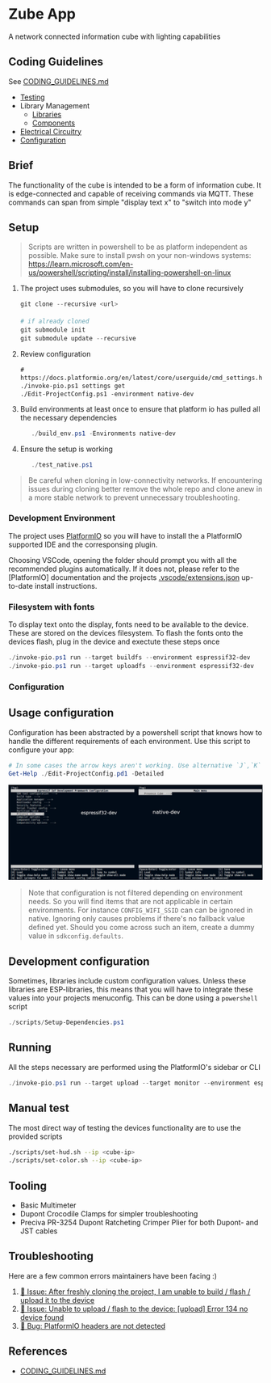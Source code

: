 # Zube App

A network connected information cube with lighting capabilities

## Coding Guidelines

See [CODING_GUIDELINES.md]

- [Testing](./test)
- Library Management
  - [Libraries](./lib)
  - [Components](./components)
- [Electrical Circuitry](./circuits/)
- [Configuration](./config)

<!-- old readme below -->

## Brief

The functionality of the cube is intended to be a form of information cube. It is edge-connected and capable of receiving commands via MQTT. These commands can span from simple "display text x" to "switch into mode y"

## Setup

> Scripts are written in powershell to be as platform independent as possible. Make sure to install pwsh on your
> non-windows systems:\
> https://learn.microsoft.com/en-us/powershell/scripting/install/installing-powershell-on-linux

1. The project uses submodules, so you will have to clone recursively

   ```powershell
   git clone --recursive <url>

   # if already cloned
   git submodule init
   git submodule update --recursive
   ```

1. Review configuration
   ```pwsh
   # https://docs.platformio.org/en/latest/core/userguide/cmd_settings.html
   ./invoke-pio.ps1 settings get
   ./Edit-ProjectConfig.ps1 -environment native-dev
   ```

1. Build environments at least once to ensure that platform io has pulled all the necessary dependencies
   ```powershell
      ./build_env.ps1 -Environments native-dev
   ```

1. Ensure the setup is working
   ```powershell
      ./test_native.ps1
   ```

> Be careful when cloning in low-connectivity networks. If encountering issues during cloning
> better remove the whole repo and clone anew in a more stable network to prevent unnecessary
> troubleshooting.

### Development Environment

The project uses [PlatformIO](https://platformio.org/) so you will have to install the a PlatformIO supported IDE and the corresponsing plugin.

Choosing VSCode, opening the folder should prompt you with all the recommended plugins automatically. If it does not, please refer to the [PlatformIO] documentation and the projects [.vscode/extensions.json] up-to-date install instructions.

[.vscode/extensions.json]: ./.vscode/extensions.json

### Filesystem with fonts

To display text onto the display, fonts need to be available to the device. These are stored on the devices filesystem. To flash the fonts onto the devices flash, plug in the device and exectute these steps once

<!-- TODO: This might be simplifiable via platformio 
           https://github.com/RobustoFramework/Multi-platform-Multi-board/blob/main/platformio.ini -->

```powershell
./invoke-pio.ps1 run --target buildfs --environment espressif32-dev
./invoke-pio.ps1 run --target uploadfs --environment espressif32-dev
```

### Configuration

## Usage configuration

Configuration has been abstracted by a powershell script that knows how to handle 
the different requirements of each environment. Use this script to configure your app:

```powershell
# In some cases the arrow keys aren't working. Use alternative `J`,`K` bindings
Get-Help ./Edit-ProjectConfig.pd1 -Detailed
```

![Configuration settings](./images/configurations.jpg)

> Note that configuration is not filtered depending on environment needs.
> So you will find items that are not applicable in certain environments.
> For instance `CONFIG_WIFI_SSID` can can be ignored in native. Ignoring
> only causes problems if there's no fallback value defined yet. Should 
> you come across such an item, create a dummy value in `sdkconfig.defaults`.

## **Development** configuration

Sometimes, libraries include custom configuration values. Unless these libraries are ESP-libraries, this means that you will have to integrate these values into your projects menuconfig. This can be done using a `powershell` script

```powershell
./scripts/Setup-Dependencies.ps1
```

## Running

All the steps necessary are performed using the PlatformIO's sidebar or CLI

```powershell
./invoke-pio.ps1 run --target upload --target monitor --environment espressif32-dev
```

## Manual test

The most direct way of testing the devices functionality are to use the provided scripts

```bash
./scripts/set-hud.sh --ip <cube-ip>
./scripts/set-color.sh --ip <cube-ip>
```

## Tooling

- Basic Multimeter
- Dupont Crocodile Clamps for simpler troubleshooting
- Preciva PR-3254 Dupont Ratcheting Crimper Plier for both Dupont- and JST cables

## Troubleshooting

Here are a few common errors maintainers have been facing :)

1. [🐞 Issue: After freshly cloning the project, I am unable to build / flash / upload it to the device](#83)
1. [🐞 Issue: Unable to upload / flash to the device: [upload] Error 134 no device found](#84)
1. [🐞 Bug: PlatformIO headers are not detected](#75)

## References

- [CODING_GUIDELINES.md]

[CODING_GUIDELINES.md]: /docs/CODING_GUIDELINES.md
